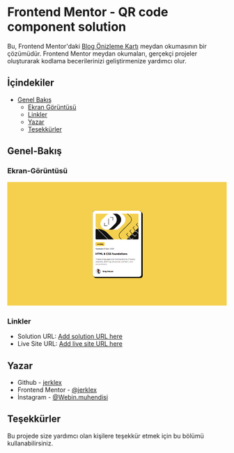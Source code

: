 # Frontend Mentor - QR code component solution

Bu, Frontend Mentor'daki [Blog Önizleme Kartı](https://www.frontendmentor.io/challenges/blog-preview-card-ckPaj01IcS) meydan okumasının bir çözümüdür. Frontend Mentor meydan okumaları, gerçekçi projeler oluşturarak kodlama becerilerinizi geliştirmenize yardımcı olur.

## İçindekiler

- [Genel Bakış](#genel-bakış)
  - [Ekran Görüntüsü](#ekran-görüntüsü)
  - [Linkler](#linkler)
  - [Yazar](#yazar)
  - [Teşekkürler](#teşekkürler)

## Genel-Bakış

### Ekran-Görüntüsü

![](assets/ss.png)


### Linkler

- Solution URL: [Add solution URL here](https://www.frontendmentor.io/challenges/blog-preview-card-ckPaj01IcS)
- Live Site URL: [Add live site URL here](https://jerklex.github.io/blog-preview-card/)


## Yazar

- Github - [jerklex](https://github.com/jerklex)
- Frontend Mentor - [@jerklex](https://www.frontendmentor.io/profile/jerklex)
- İnstagram - [@Webin.muhendisi](https://www.instagram.com/webin.muhendisi/)


## Teşekkürler

Bu projede size yardımcı olan kişilere teşekkür etmek için bu bölümü kullanabilirsiniz.
